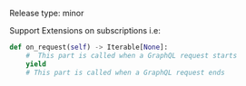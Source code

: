 Release type: minor

Support Extensions on subscriptions
i.e:
```python
def on_request(self) -> Iterable[None]:
    #  This part is called when a GraphQL request starts
    yield
    # This part is called when a GraphQL request ends

```
